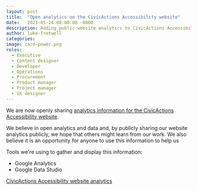 ```yaml
---
layout: post
title:  "Open analytics on the CivicActions Accessibility website"
date:   2021-05-24 08:00:00 -0800
description: Adding public website analytics to CivicActions Accessibility.
author: luke-fretwell
categories: 
image: card-power.png
roles:
  - Executive
  - Content designer
  - Developer
  - Operations
  - Procurement
  - Product manager
  - Project manager
  - UX designer
---
```


We are now openly sharing [analytics information for the CivicActions Accessibility website](/analytics).

We believe in open analytics and data and, by publicly sharing our website analytics publicly, we hope that others might learn from our work. We also believe it is an opportunity for anyone to use this information to help us 

Tools we're using to gather and display this information:

* Google Analytics
* Google Data Studio

[CivicActions Accessibility website analytics](/analytics)